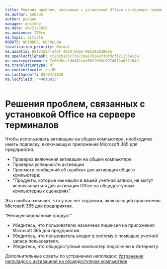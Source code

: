 ```yaml
---
title: Решения проблем, связанных с установкой Office на сервере терминалов
ms.author: pebaum
author: pebaum
manager: mnirkhe
ms.date: 04/21/2020
ms.audience: ITPro
ms.topic: article
ROBOTS: NOINDEX, NOFOLLOW
localization_priority: Normal
ms.assetid: 85f24284-af6f-4624-b6be-901a4a9206eb
ms.openlocfilehash: cc2d2b1a5c73e729a67b1e6f36fdcff2125541ca
ms.sourcegitcommit: 7e06d9ec1dd462cbd882f088c997d012a032f04d
ms.translationtype: MT
ms.contentlocale: ru-RU
ms.lasthandoff: 05/04/2020
ms.locfileid: "44010915"
---
```

# <a name="solutions-for-issues-around-installing-office-on-a-terminal-server"></a>Решения проблем, связанных с установкой Office на сервере терминалов

Чтобы использовать активацию на общем компьютере, необходимо иметь подписку, включающую приложения Microsoft 365 для предприятия.
  
- Проверка включения активации на общем компьютере
- Проверка успешности активации
- Просмотр сообщений об ошибках для активации общего компьютера:
- "Продукты, которые мы нашли в вашей учетной записи, не могут использоваться для активации Office на общедоступных компьютерных сценариях".
  
Эта ошибка означает, что у вас нет подписки, включающей приложения Microsoft 365 для предприятия.

"Нелицензированный продукт"

- Убедитесь, что пользователю назначена лицензия на приложения Microsoft 365 для предприятий.
- Убедитесь, что пользователь входит в систему с помощью учетной записи пользователя.
- Убедитесь, что общедоступный компьютер подключен к Интернету.

Дополнительные советы по устранению неполадок: [Устранение неполадок с активацией на общедоступном компьютере](https://docs.microsoft.com/DeployOffice/troubleshoot-shared-computer-activation)
